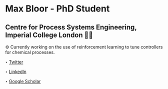 # Max Bloor - PhD Student
## Centre for Process Systems Engineering, Imperial College London 🔬🧪

⚙ Currently working on the use of reinforcement learning to tune controllers for chemical processes. 

‣ [Twitter](https://twitter.com/MaximilianBloor)

‣ [LinkedIn](https://www.linkedin.com/in/maximilian-bloor/)

‣ [Google Scholar](https://scholar.google.co.uk/citations?user=CfxSo7IAAAAJ&hl=en)
